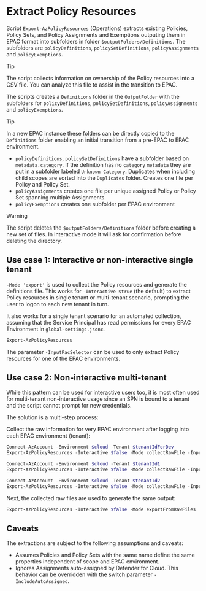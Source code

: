 # Extract Policy Resources

Script `Export-AzPolicyResources` (Operations) extracts existing Policies, Policy Sets, and Policy Assignments and Exemptions outputing them in EPAC format into subfolders in folder `$outputFolders/Definitions`. The subfolders are `policyDefinitions`, `policySetDefinitions`, `policyAssignments` and `policyExemptions`.

> [!TIP]
> The script collects information on ownership of the Policy resources into a CSV file. You can analyze this file to assist in the transition to EPAC.

The scripts creates a `Definitions` folder in the `OutputFolder` with the subfolders for `policyDefinitions`, `policySetDefinitions`, `policyAssignments` and `policyExemptions`.

> [!TIP]
> In a new EPAC instance these folders can be directly copied to the `Definitions` folder enabling an initial transition from a pre-EPAC to EPAC environment.

* `policyDefinitions`, `policySetDefinitions` have a subfolder based on `metadata.category`. If the definition has no `category` `metadata` they are put in a subfolder labeled `Unknown Category`. Duplicates when including child scopes are sorted into the `Duplicates` folder. Creates one file per Policy and Policy Set.
* `policyAssignments` creates one file per unique assigned Policy or Policy Set spanning multiple Assignments.
* `policyExemptions` creates one subfolder per EPAC environment

> [!WARNING]
> The script deletes the `$outputFolders/Definitions` folder before creating a new set of files. In interactive mode it will ask for confirmation before deleting the directory.

## Use case 1: Interactive or non-interactive single tenant

`-Mode 'export'` is used to collect the Policy resources and generate the definitions file. This works for `-Interactive $true` (the default) to extract Policy resources in single tenant or multi-tenant scenario, prompting the user to logon to each new tenant in turn.

It also works for a single tenant scenario for an automated collection, assuming that the Service Principal has read permissions for every EPAC Environment in `global-settings.jsonc`.

```ps1
Export-AzPolicyResources
```

The parameter `-InputPacSelector` can be used to only extract Policy resources for one of the EPAC environments.

## Use case 2: Non-interactive multi-tenant

While this pattern can be used for interactive users too, it is most often used for multi-tenant non-interactive usage since an SPN is bound to a tenant and the script cannot prompt for new credentials.

The solution is a multi-step process:

Collect the raw information for very EPAC environment after logging into each EPAC environment (tenant):

```ps1
Connect-AzAccount -Environment $cloud -Tenant $tenantIdForDev
Export-AzPolicyResources -Interactive $false -Mode collectRawFile -InputPacSelector 'epac-dev'

Connect-AzAccount -Environment $cloud -Tenant $tenantId1
Export-AzPolicyResources -Interactive $false -Mode collectRawFile -InputPacSelector 'tenant1'

Connect-AzAccount -Environment $cloud -Tenant $tenantId2
Export-AzPolicyResources -Interactive $false -Mode collectRawFile -InputPacSelector 'tenant2'
```

Next, the collected raw files are used to generate the same output:

```ps1
Export-AzPolicyResources -Interactive $false -Mode exportFromRawFiles
```

## Caveats

The extractions are subject to the following assumptions and caveats:

* Assumes Policies and Policy Sets with the same name define the same properties independent of scope and EPAC environment.
* Ignores Assignments auto-assigned by Defender for Cloud. This behavior can be overridden with the switch parameter `-IncludeAutoAssigned`.
